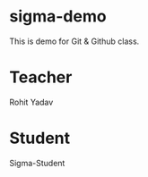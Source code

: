 # sigma-demo
This  is demo for Git &amp; Github class.
# Teacher
Rohit Yadav
# Student
Sigma-Student